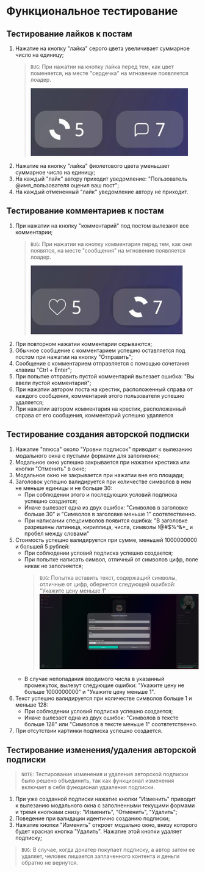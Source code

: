 # Функциональное тестирование

## Тестирование лайков к постам

1. Нажатие на кнопку "лайка" серого цвета увеличивает суммарное число на единицу;
    > `BUG`: При нажатии на кнопку лайка перед тем, как цвет поменяется, на месте "сердечка" на мгновение появляется лоадер.
    >
    > ![like loader](img/like_loader.jpg)
2. Нажатие на кнопку "лайка" фиолетового цвета уменьшает суммарное число на единицу;
3. На каждый "лайк" автору приходит уведомление: "Пользователь @имя_пользователя оценил ваш пост";
4. На каждый отмененный "лайк" уведомление автору не приходит.

## Тестирование комментариев к постам

1. При нажатии на кнопку "комментарий" под постом вылезают все комментарии;
    > `BUG`: При нажатии на кнопку комментария перед тем, как они появятся, на месте "сообщения" на мгновение появляется лоадер.
    >
    > ![comment loader](img/comment_loader.jpg)
2. При повторном нажатии комментарии скрываются;
3. Обычное сообщение с комментарием успешно оставляется под постом при нажатии на кнопку "Отправить";
4. Сообщение с комментарием отправляется с помощью сочетания клавиш "Ctrl + Enter";
5. При попытке отправить пустой комментарий вылезает ошибка: "Вы ввели пустой комментарий";
6. При нажатии автором поста на крестик, расположенный справа от каждого сообщения, комментарий этого пользователя успешно удаляется;
7. При нажатии автором комментария на крестик, расположенный справа от его сообщения, комментарий успешно удаляется

## Тестирование создания авторской подписки

1. Нажатие "плюса" около "Уровни подписок" приводит к вылезанию модального окна с пустыми формами для заполнения;
2. Модальное окно успешно закрывается при нажатии крестика или кнопки "Отменить" в окне;
3. Модальное окно не закрывается при нажатии вне его площади;
4. Заголовок успешно валидируется при количестве символов в нем не меньше единицы и не больше 30:
    - При соблюдении этого и последующих условий подписка успешно создается;
    - Иначе вылезает одна из двух ошибок: "Символов в заголовке больше 30" и "Символов в заголовке меньше 1" соотвтественно.
    - При написании спецсимволов появится ошибка: "В заголовке разрешены латиница, кириллица, числа, символы !@#$%^&*_ и пробел между словами"
5. Стоимость успешно валидируется при сумме, меньшей 1000000000 и большей 5 рублей:
    - При соблюдении условий подписка успешно создается;
    - При попытке написать символ, отличный от символов цифр, поле никак не заполняется;
        > `BUG`: Попытка вставить текст, содержащий символы, отличные от цифр, обернется следующей ошибкой: "Укажите цену меньше 1"
        > ![price error](img/price_error.png)
    - В случае непопадания вводимого числа в указанный промежуток, вылезут следующие ошибки: "Укажите цену не больше 1000000000" и "Укажите цену меньше 1".
6. Текст успешно валидируется при количестве символов больше 1 и меньше 128:
    - При соблюдении условий подписка успешно создается;
    - Иначе вылезает одна из двух ошибок: "Символов в тексте больше 128" или "Символов в тексте меньше 1" соотвтетственно.
7. При отсутствии картинки подписка успешно создается.

## Тестирование изменения/удаления авторской подписки

> `NOTE`: Тестирование изменения и удаления авторской подписки было решено объединить, так как функционал изменения включает в себя функционал удааления подписки.

1. При уже созданной подписки нажатие кнопки "Изменить" приводит к вылезанию модального окна с заполненными текущими формами и тремя кнопками снизу: "Изменить", "Отменить", "Удалить";
2. Поведение при валидации идентично созданию подписки;
3. Нажатие кнопки "Изменить" откроет модально окно, внизу которого будет красная кнопка "Удалить". Нажатие этой кнопки удаляет подписку;

> `BUG`: В случае, когда донатер покупает подписку, а автор затем ее удаляет, человек лишается заплаченного контента и деньги обратно не вернутся.
